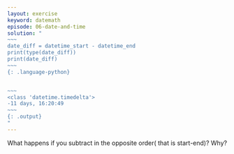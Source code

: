 ```yaml
---
layout: exercise
keyword: datemath
episode: 06-date-and-time
solution: "
~~~
date_diff = datetime_start - datetime_end
print(type(date_diff))
print(date_diff)
~~~
{: .language-python}


~~~
<class 'datetime.timedelta'>
-11 days, 16:20:49
~~~
{: .output}
"
---
```


What happens if you subtract in the opposite order( that is start-end)? Why?
